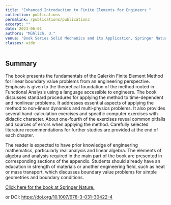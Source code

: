 ```yaml
---
title: "Enhanced Introduction to Finite Elements for Engineers "
collection: publications
permalink: /publications/publication3
excerpt: ""
date: 2023-06-01
authors: "Mühlich, U."
venue: 'Book Series Solid Mechanics and its Application, Springer Nature'
classes: wide
---
```

<!---## Cover

<p class="aligncenter">
  &nbsp; &nbsp; &nbsp; &nbsp;   &nbsp; &nbsp; &nbsp; &nbsp; <img src="/files/FOTC.jpeg " alt="centered image" />
</p>
-->
## Summary

The book presents the fundamentals of the Galerkin Finite Element Method for linear boundary value problems from an engineering perspective. Emphasis is given to the theoretical foundation of the method rooted in Functional Analysis using a language accessible to engineers. The book discusses standard procedures for applying the method to time-dependent and nonlinear problems. It addresses essential aspects of applying the method to non-linear dynamics and multi-physics problems. It also provides several hand-calculation exercises and specific computer exercises with didactic character. About one-fourth of the exercises reveal common pitfalls and sources of errors when applying the method. Carefully selected literature recommendations for further studies are provided at the end of each chapter.

The reader is expected to have prior knowledge of engineering mathematics, particularly real analysis and linear algebra. The elements of algebra and analysis required in the main part of the book are presented in corresponding sections of the appendix.  Students should already have an education in strength of materials or another engineering field, such as heat or mass transport, which discusses boundary value problems for simple geometries and boundary conditions.

<a href="https://link.springer.com/book/10.1007/978-3-031-30422-4" class="uline">Click here for the book at Springer Nature. </a>

or DOI: https://doi.org/10.1007/978-3-031-30422-4
<!---
## Contribution
This is what I did!

## Abstract
Super details
-->
<!-- [Download paper here](https://www.paper.link/) -->
